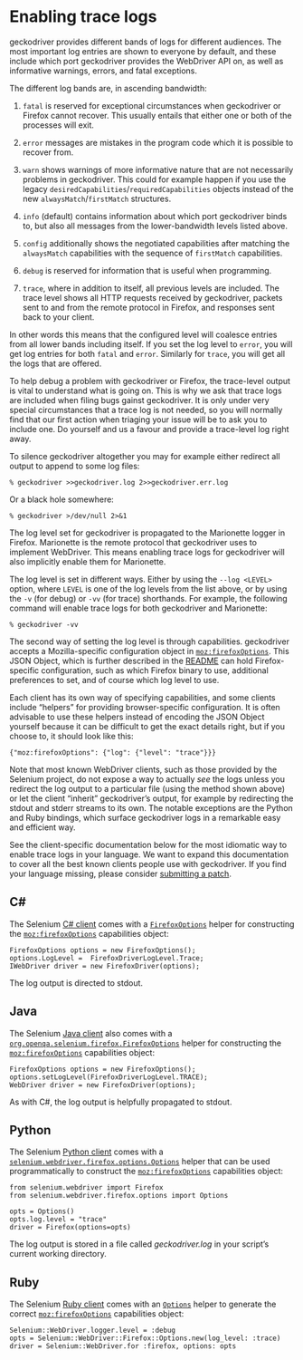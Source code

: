 Enabling trace logs
===================

geckodriver provides different bands of logs for different audiences.
The most important log entries are shown to everyone by default,
and these include which port geckodriver provides the WebDriver
API on, as well as informative warnings, errors, and fatal exceptions.

The different log bands are, in ascending bandwidth:

1. `fatal` is reserved for exceptional circumstances when geckodriver
   or Firefox cannot recover.  This usually entails that either
   one or both of the processes will exit.

2. `error` messages are mistakes in the program code which it is
   possible to recover from.

3. `warn` shows warnings of more informative nature that are not
   necessarily problems in geckodriver.  This could for example happen
   if you use the legacy `desiredCapabilities`/`requiredCapabilities`
   objects instead of the new `alwaysMatch`/`firstMatch` structures.

4. `info` (default) contains information about which port geckodriver
   binds to, but also all messages from the lower-bandwidth levels
   listed above.

5. `config` additionally shows the negotiated capabilities after
   matching the `alwaysMatch` capabilities with the sequence of
   `firstMatch` capabilities.

6. `debug` is reserved for information that is useful when programming.

7. `trace`, where in addition to itself, all previous levels
   are included.  The trace level shows all HTTP requests received
   by geckodriver, packets sent to and from the remote protocol in
   Firefox, and responses sent back to your client.

In other words this means that the configured level will coalesce
entries from all lower bands including itself.  If you set the log
level to `error`, you will get log entries for both `fatal` and `error`.
Similarly for `trace`, you will get all the logs that are offered.

To help debug a problem with geckodriver or Firefox, the trace-level
output is vital to understand what is going on.  This is why we ask
that trace logs are included when filing bugs gainst geckodriver.
It is only under very special circumstances that a trace log is
not needed, so you will normally find that our first action when
triaging your issue will be to ask you to include one.  Do yourself
and us a favour and provide a trace-level log right away.

To silence geckodriver altogether you may for example either redirect
all output to append to some log files:

	% geckodriver >>geckodriver.log 2>>geckodriver.err.log

Or a black hole somewhere:

	% geckodriver >/dev/null 2>&1

The log level set for geckodriver is propagated to the Marionette
logger in Firefox.  Marionette is the remote protocol that geckodriver
uses to implement WebDriver.  This means enabling trace logs for
geckodriver will also implicitly enable them for Marionette.

The log level is set in different ways.  Either by using the
`--log <LEVEL>` option, where `LEVEL` is one of the log levels
from the list above, or by using the `-v` (for debug) or `-vv`
(for trace) shorthands.  For example, the following command will
enable trace logs for both geckodriver and Marionette:

	% geckodriver -vv

The second way of setting the log level is through capabilities.
geckodriver accepts a Mozilla-specific configuration object
in [`moz:firefoxOptions`].  This JSON Object, which is further
described in the [README] can hold Firefox-specific configuration,
such as which Firefox binary to use, additional preferences to set,
and of course which log level to use.

[`moz:firefoxOptions`]: https://searchfox.org/mozilla-central/source/testing/geckodriver/README.md#firefox-capabilities
[README]: https://searchfox.org/mozilla-central/source/testing/geckodriver/README.md

Each client has its own way of specifying capabilities, and some clients
include “helpers” for providing browser-specific configuration.
It is often advisable to use these helpers instead of encoding the
JSON Object yourself because it can be difficult to get the exact
details right, but if you choose to, it should look like this:

	{"moz:firefoxOptions": {"log": {"level": "trace"}}}

Note that most known WebDriver clients, such as those provided by
the Selenium project, do not expose a way to actually _see_ the logs
unless you redirect the log output to a particular file (using the
method shown above) or let the client “inherit” geckodriver’s
output, for example by redirecting the stdout and stderr streams to
its own.  The notable exceptions are the Python and Ruby bindings,
which surface geckodriver logs in a remarkable easy and efficient way.

See the client-specific documentation below for the most idiomatic
way to enable trace logs in your language.  We want to expand this
documentation to cover all the best known clients people use with
geckodriver.  If you find your language missing, please consider
[submitting a patch].

[submitting a patch]: Patches.md


C#
--

The Selenium [C# client] comes with a [`FirefoxOptions`] helper for
constructing the [`moz:firefoxOptions`] capabilities object:

	FirefoxOptions options = new FirefoxOptions();
	options.LogLevel =  FirefoxDriverLogLevel.Trace;
	IWebDriver driver = new FirefoxDriver(options);

The log output is directed to stdout.

[C# client]: https://seleniumhq.github.io/selenium/docs/api/dotnet/
[`FirefoxOptions`]: https://seleniumhq.github.io/selenium/docs/api/dotnet/html/T_OpenQA_Selenium_Firefox_FirefoxOptions.htm

Java
----

The Selenium [Java client] also comes with
a [`org.openqa.selenium.firefox.FirefoxOptions`] helper for
constructing the [`moz:firefoxOptions`] capabilities object:

	FirefoxOptions options = new FirefoxOptions();
	options.setLogLevel(FirefoxDriverLogLevel.TRACE);
	WebDriver driver = new FirefoxDriver(options);

As with C#, the log output is helpfully propagated to stdout.

[Java client]: https://seleniumhq.github.io/selenium/docs/api/java/
[`org.openqa.selenium.firefox.FirefoxOptions`]: https://seleniumhq.github.io/selenium/docs/api/java/org/openqa/selenium/firefox/FirefoxOptions.html


Python
------

The Selenium [Python client] comes with a
[`selenium.webdriver.firefox.options.Options`] helper that can
be used programmatically to construct the [`moz:firefoxOptions`]
capabilities object:

	from selenium.webdriver import Firefox
	from selenium.webdriver.firefox.options import Options

	opts = Options()
	opts.log.level = "trace"
	driver = Firefox(options=opts)

The log output is stored in a file called _geckodriver.log_ in your
script’s current working directory.

[Python client]: https://selenium-python.readthedocs.io/
[`selenium.webdriver.firefox.options.Options`]: https://github.com/SeleniumHQ/selenium/blob/master/py/selenium/webdriver/firefox/options.py


Ruby
----

The Selenium [Ruby client] comes with an [`Options`] helper to
generate the correct [`moz:firefoxOptions`] capabilities object:

	Selenium::WebDriver.logger.level = :debug
	opts = Selenium::WebDriver::Firefox::Options.new(log_level: :trace)
	driver = Selenium::WebDriver.for :firefox, options: opts

[Ruby client]: https://seleniumhq.github.io/selenium/docs/api/rb/
[`Options`]: https://seleniumhq.github.io/selenium/docs/api/rb/Selenium/WebDriver/Firefox/Options.html
